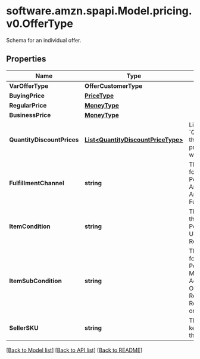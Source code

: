 # software.amzn.spapi.Model.pricing.v0.OfferType
Schema for an individual offer.

## Properties

Name | Type | Description | Notes
------------ | ------------- | ------------- | -------------
**VarOfferType** | **OfferCustomerType** |  | [optional] 
**BuyingPrice** | [**PriceType**](PriceType.md) |  | 
**RegularPrice** | [**MoneyType**](MoneyType.md) |  | 
**BusinessPrice** | [**MoneyType**](MoneyType.md) |  | [optional] 
**QuantityDiscountPrices** | [**List&lt;QuantityDiscountPriceType&gt;**](QuantityDiscountPriceType.md) | List of &#x60;QuantityDiscountPrice&#x60; that contains item&#39;s pricing information when buy in bulk. | [optional] 
**FulfillmentChannel** | **string** | The fulfillment channel for the offer listing. Possible values:  * Amazon - Fulfilled by Amazon. * Merchant - Fulfilled by the seller. | 
**ItemCondition** | **string** | The item condition for the offer listing. Possible values: New, Used, Collectible, Refurbished, or Club. | 
**ItemSubCondition** | **string** | The item subcondition for the offer listing. Possible values: New, Mint, Very Good, Good, Acceptable, Poor, Club, OEM, Warranty, Refurbished Warranty, Refurbished, Open Box, or Other. | 
**SellerSKU** | **string** | The seller stock keeping unit (SKU) of the item. | 

[[Back to Model list]](../README.md#documentation-for-models) [[Back to API list]](../README.md#documentation-for-api-endpoints) [[Back to README]](../README.md)


